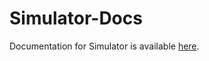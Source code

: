 # Simulator-Docs

Documentation for Simulator is available [here](https://simulator-documentation.readthedocs.io/en/latest/).